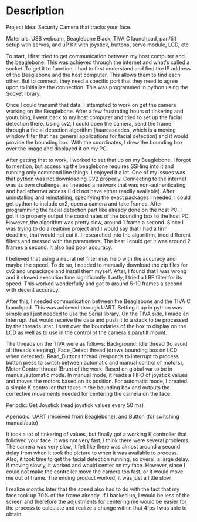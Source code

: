 # Description
Project Idea: Security Camera that tracks your face.

Materials: USB webcam, Beaglebone Black, TIVA C launchpad, pan/tilt setup wtih servos, and uP Kit with joystick, buttons, servo module, LCD, etc

To start, I first tried to get communication between my host computer and the beaglebone. This was achieved through the internet and what's called a socket. To get it to function, I had to first understand and find the IP address of the Beaglebone and the host computer. This allows them to find each other. But to connect, they need a specific port that they need to agree upon to initialize the connection. This was programmed in python using the Socket library. 

Once I could transmit that data, I attempted to work on get the camera working on the Beaglebone. After a few frustrating hours of tinkering and youtubing, I went back to my host computer and tried to set up the facial detection there. Using cv2, I could open the camera, send the frame through a facial detection algorithm (haarcascades, which is a moving window filter that has general applications for facial detection) and it would provide the bounding box. With the coordinates, I drew the bounding box over the image and displayed it on my PC.

After getting that to work, I worked to set that up on my Beaglebone. I forgot to mention, but accessing the beaglebone requires SSHing into it and running only command line things. I enjoyed it a lot. One of my issues was that python was not downloading CV2 properly. Connecting to the internet was its own challenge, as I needed a network that was non-authenticating and had ethernet access (I did not have either readily available). After uninstalling and reinstalling, specifying the exact packages I needed, I could get python to include cv2, open a camera and take frames. After programming the facial detection part like already done on the host PC, I got it to properly output the coordinates of the bounding box to the host PC. However, the algorithm was pretty slow, around 1 frame a second. Since I was trying to do a realtime project and I would say that I had a firm deadline, that would not cut it. I researched into the algorithm, tried different filters and messed with the parameters. The best I could get it was around 2 frames a second. It also had poor accuracy.

I believed that using a neural net filter may help with the accuracy and maybe the speed. To do so, i needed to manually download the zip files for cv2 and unpackage and install them myself. After, I found that I was wrong and it slowed execution time significantly. Lastly, I tried a LBF filter for its speed. This worked wonderfully and got to around 5-10 frames a second with decent accuracy.

After this, I needed communication between the Beaglebone and the TIVA C launchpad. This was achieved through UART. Setting it up in python was simple as I just needed to use the Serial library. On the TIVA side, I made an interrupt that would receive the data and push it to a stack to be processed by the threads later. I sent over the boundaries of the box to display on the LCD as well as to use in the control of the camera's pan/tilt mount.

The threads on the TIVA were as follows:
Background: Idle thread (to avoid all threads sleeping), Face_Detect thread (draws bounding box on LCD when detected), Read_Buttons thread (responds to interrupt to process button press to switch between automatic and manual control of motors), Motor Control thread (Brunt of the work. Based on global var to be in manual/automatic mode. In manual mode, it reads a FIFO of joystick values and moves the motors based on its position. For automatic mode, I created a simple K controller that takes in the bounding box and outputs the corrective movements needed for centering the camera on the face.

Periodic: Get Joystick (read joystick values every 50 ms)

Aperiodic: UART (received from Beaglebone), and Button (for switching manual/auto)

It took a lot of tinkering of values, but finally got a working K controller that followed your face. It was not very fast, I think there were several problems. The camera was very slow, it felt like there was almost around a second delay from when it took the picture to when it was available to process. Also, it took time to get the facial detection running, so overall a large delay. If moving slowly, it worked and would center on my face. However, since I could not make the controller move the camera too fast, or it would move me out of frame. The ending product worked, it was just a little slow.

I realize months later that the speed also had to do with the fact that my face took up 70% of the frame already. If I backed up, I would be less of the screen and therefore the adjustments for centering me would be easier for the process to calculate and realize a change within that 4fps I was able to obtain.
